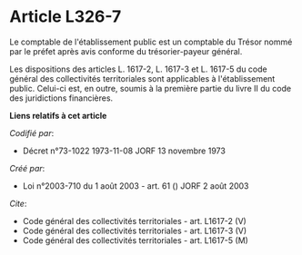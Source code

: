 # Article L326-7

Le comptable de l'établissement public est un comptable du Trésor nommé par le préfet après avis conforme du trésorier-payeur
général.

Les dispositions des articles L. 1617-2, L. 1617-3 et L. 1617-5 du code général des collectivités territoriales sont
applicables à l'établissement public. Celui-ci est, en outre, soumis à la première partie du livre II du code des
juridictions financières.

**Liens relatifs à cet article**

_Codifié par_:

  - Décret n°73-1022 1973-11-08 JORF 13 novembre 1973

_Créé par_:

  - Loi n°2003-710 du 1 août 2003 - art. 61 () JORF 2 août 2003

_Cite_:

  - Code général des collectivités territoriales - art. L1617-2 (V)
  - Code général des collectivités territoriales - art. L1617-3 (V)
  - Code général des collectivités territoriales - art. L1617-5 (M)
